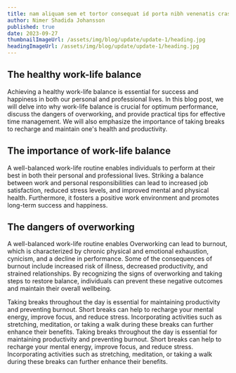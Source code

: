 ```yaml
---
title: nam aliquam sem et tortor consequat id porta nibh venenatis cras sed
author: Nimer Shadida Johansson
published: true
date: 2023-09-27
thumbnailImageUrl: /assets/img/blog/update/update-1/heading.jpg
headingImageUrl: /assets/img/blog/update/update-1/heading.jpg
---
```


## The healthy work-life balance

Achieving a healthy work-life balance is essential for success and happiness in both our personal and professional lives. In this blog post, we will delve into why work-life balance is crucial for optimum performance, discuss the dangers of overworking, and provide practical tips for effective time management. We will also emphasize the importance of taking breaks to recharge and maintain one's health and productivity.

## The importance of work-life balance

A well-balanced work-life routine enables individuals to perform at their best in both their personal and professional lives. Striking a balance between work and personal responsibilities can lead to increased job satisfaction, reduced stress levels, and improved mental and physical health. Furthermore, it fosters a positive work environment and promotes long-term success and happiness.

## The dangers of overworking

A well-balanced work-life routine enables Overworking can lead to burnout, which is characterized by chronic physical and emotional exhaustion, cynicism, and a decline in performance. Some of the consequences of burnout include increased risk of illness, decreased productivity, and strained relationships. By recognizing the signs of overworking and taking steps to restore balance, individuals can prevent these negative outcomes and maintain their overall wellbeing.

Taking breaks throughout the day is essential for maintaining productivity and preventing burnout. Short breaks can help to recharge your mental energy, improve focus, and reduce stress. Incorporating activities such as stretching, meditation, or taking a walk during these breaks can further enhance their benefits.
Taking breaks throughout the day is essential for maintaining productivity and preventing burnout. Short breaks can help to recharge your mental energy, improve focus, and reduce stress. Incorporating activities such as stretching, meditation, or taking a walk during these breaks can further enhance their benefits.
